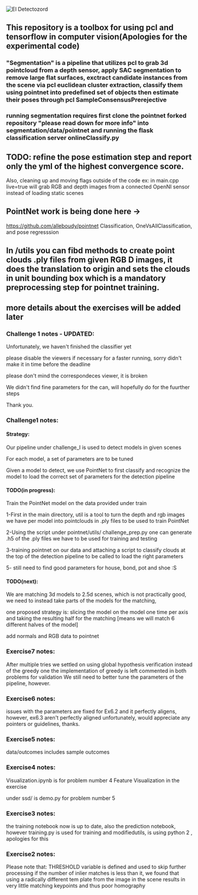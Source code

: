 
![El Detectozord](https://github.com/alleboudy/pointnet/blob/master/doc/eldetectozord.png?raw=true "El detectoZord")

## This repository is a toolbox for using pcl and tensorflow in computer vision(Apologies for the experimental code)
### "Segmentation" is a pipeline that utilizes pcl to grab 3d pointcloud from a depth sensor, apply SAC segmentation to remove large flat surfaces, exctract candidate instances from the scene via pcl euclidean cluster extraction, classify them using pointnet into predefined set of objects then estimate their poses through pcl SampleConsensusPrerejective 
### running segmentation requires first clone the pointnet forked repository "please read down for more info" into segmentation/data/pointnet and  running the flask classification server onlineClassify.py 

## TODO: refine the pose estimation step and report only the yml of the highest convergence score.
Also, cleaning up and moving flags outside of the code ex: in main.cpp live=true will grab RGB and depth images from a connected OpenNI sensor instead of loading static scenes 

## PointNet work is being done here ->
https://github.com/alleboudy/pointnet Classification, OneVsAllClassification, and pose regresssion

## In /utils you can fibd methods to create point clouds .ply files from given RGB D images, it does the translation to origin and sets the clouds in unit bounding box which is a mandatory preprocessing step for pointnet training.

## more details about the exercises will be added later 
### Challenge 1 notes - UPDATED:
Unfortunately, we haven't finished the classifier yet

please disable the viewers if necessary for a faster running, sorry didn't make it in time before the deadline

please don't mind the correspondeces viewer, it is broken

We didn't find fine parameters for the can, will hopefully do for the fuurther steps

Thank you.



### Challenge1 notes:


#### Strategy:

Our pipeline under challenge_I is used to detect models in given scenes

For each model, a set of parameters are to be tuned

Given a model to detect, we use PointNet to first classify and recognize the model to load the correct set of parameters for the detection pipeline


#### TODO(in progress):

Train the PointNet model on the data provided under train

1-First in the main directory, util is a tool to turn the depth and rgb images we have per model into pointclouds in .ply files to be used to train PointNet

2-Using the script under pointnet/utils/ challenge_prep.py one can generate .h5 of the .ply files we have to be used for training and testing 

3-training pointnet on our data and attaching a script to classify clouds at the top of the detection pipeline to be called to load the right parameters

5- still need to find good parameters for house, bond, pot and shoe :S


#### TODO(next):

We are matching 3d models to 2.5d scenes, which is not practically good, we need to instead take parts of the models for the matching, 

one proposed strategy is: slicing the model on the model one time per axis and taking the resulting half for the matching [means we will match 6 different halves of the model]

add normals and RGB data to pointnet

### Exercise7 notes:

After multiple tries we settled on using global hypothesis verification instead of the greedy one 
the implementation of greedy is left commented in both problems for validation
We still need to better tune the parameters of the pipeline, however. 

### Exercise6 notes:
issues with the parameters are fixed for Ex6.2 and it perfectly aligens, however, ex6.3 aren't perfectly aligned unfortunately, would appreciate any pointers or guidelines, thanks.


### Exercise5 notes:
data/outcomes includes sample outcomes

### Exercise4 notes:
Visualization.ipynb is for problem number 4 Feature Visualization in the exercise

under ssd/ is demo.py for problem number 5

### Exercise3 notes:
the training notebook now is up to date, also the prediction notebook,
however training.py is used for training and modifiedutils, is using python 2 , apologies for this

### Exercise2 notes:
Please note that:
THRESHOLD variable is defined and used to skip further processing if the number
of inlier matches is less than it, we found that using a radically different tem
plate from the image in the scene results in very little matching keypoints and thus poor homography


